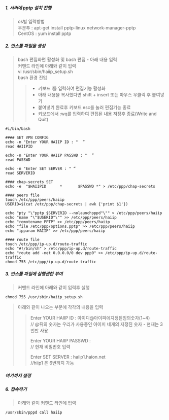 ##### 1. 서버에 pptp 설치 진행    
> os별 입력방법  
> 우분투 : apt-get install pptp-linux network-manager-pptp  
> CentOS : yum install pptp  
  
##### 2. 인스톨 파일을 생성  
> bash 편집화면 활성화 및 bash 편집 - 아래 내용 입력  
> 커맨드 라인에 아래와 같이 입력  
> vi /usr/sbin/haiip_setup.sh  
> bash 환경 진입  
>> - 키보드 i를 입력하여 편집기능 활성화  
>> - 아래 내용을 복사했다면 shift + insert 또는 마우스 우클릭 후 붙여넣기  
>> - 붙여넣기 완료후 키보드 esc를 눌러 편집기능 종료  
>> - 키보드에서 :wq를 입력하여 편집된 내용 저장후 종료(Write and Quit)  
  
```  
#i/bin/bash  
  
#### SET VPN CONFIG  
echo -n "Enter YOUR HAIIP ID : "  “  
read HAIIPID  
  
echo -n "Enter YOUR HAIIP PASSWD : "  “  
read PASSWD  
  
echo -n "Enter SET SERVER : " “  
read SERVERID  
  
#### chap-secrets SET  
echo -e  "$HAIIPID      *       $PASSWD *" > /etc/ppp/chap-secrets  
  
#### peers file  
touch /etc/ppp/peers/haiip  
USERID=$(cat /etc/ppp/chap-secrets | awk {'print $1'})  
  
echo "pty "\"pptp $SERVERID --nolaunchpppd"\"" > /etc/ppp/peers/haiip  
echo "name "\"$USERID"\"" >> /etc/ppp/peers/haiip  
echo "remotename PPTP" >> /etc/ppp/peers/haiip  
echo "file /etc/ppp/options.pptp" >> /etc/ppp/peers/haiip  
echo "ipparam HAIIP" >> /etc/ppp/peers/haiip  
  
#### route file  
touch /etc/ppp/ip-up.d/route-traffic  
echo "#!/bin/sh" > /etc/ppp/ip-up.d/route-traffic  
echo "route add -net 0.0.0.0/0 dev ppp0" >> /etc/ppp/ip-up.d/route-traffic  
chmod 755 /etc/ppp/ip-up.d/route-traffic  
```  
  
##### 3. 인스톨 파일에 실행권한 부여  
> 커맨드 라인에 아래와 같이 입력후 실행  
```
chmod 755 /usr/sbin/haiip_setup.sh  
```
> 아래와 같이 나오는 부분에 각각의 내용을 입력  
>> Enter YOUR HAIIP ID :  아이디@아이피에지정된임의숫자(1~4)   
>> // @뒤의 숫자는 우리가 사용중인 아이피 네개의 지정된 숫자 - 현재는 3번만 사용  
>>  
>> Enter YOUR HAIIP PASSWD :   
>> // 현재 비밀번호 입력
>>  
>> Enter SET SERVER :  haiip1.haion.net   
>> //hiip1 은 6번까지 가능  
  
##### 여기까지 설정

##### 6. 접속하기
>아래와 같이 커맨드 라인에 입력
```
/usr/sbin/pppd call haiip
```





